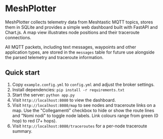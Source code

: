 # MeshPlotter

MeshPlotter collects telemetry data from Meshtastic MQTT topics, stores them in SQLite and provides a simple web dashboard built with FastAPI and Chart.js. A map view illustrates node positions and their traceroute connections.

All MQTT packets, including text messages, waypoints and other application types, are stored in the `messages` table for future use alongside the parsed telemetry and traceroute information.

## Quick start

1. Copy `example.config.yml` to `config.yml` and adjust the broker settings.
2. Install dependencies: `pip install -r requirements.txt`
3. Start the server: `python app.py`
4. Visit `http://localhost:8080` to view the dashboard.
5. Visit `http://localhost:8080/map` to see nodes and traceroute links on a map. Use the "Collegamenti" checkbox to hide or show the route lines and "Nomi nodi" to toggle node labels. Link colours range from green (0 hop) to red (7+ hops).
6. Visit `http://localhost:8080/traceroutes` for a per-node traceroute summary.

